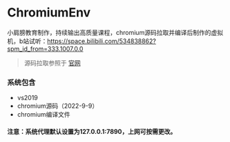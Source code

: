 # ChromiumEnv
小肩膀教育制作，持续输出高质量课程，chromium源码拉取并编译后制作的虚拟机，b站试听：https://space.bilibili.com/534838862?spm_id_from=333.1007.0.0
> 源码拉取参照于 [官网](https://chromium.googlesource.com/chromium/src/+/main/docs/windows_build_instructions.md)  

### 系统包含
* vs2019  
* chromium源码（2022-9-9）
* chromium编译文件

#### 注意：系统代理默认设置为127.0.0.1:7890，上网可按需更改。
